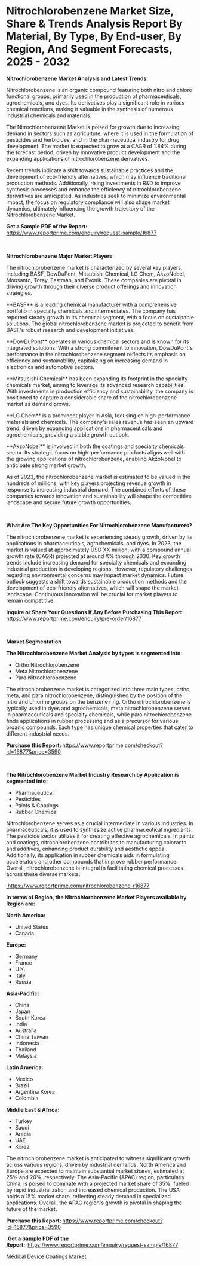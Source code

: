 <p><h1>Nitrochlorobenzene Market Size, Share & Trends Analysis Report By Material, By Type, By End-user, By Region, And Segment Forecasts, 2025 - 2032</h1></p><p><strong>Nitrochlorobenzene Market Analysis and Latest Trends</strong></p>
<p><p>Nitrochlorobenzene is an organic compound featuring both nitro and chloro functional groups, primarily used in the production of pharmaceuticals, agrochemicals, and dyes. Its derivatives play a significant role in various chemical reactions, making it valuable in the synthesis of numerous industrial chemicals and materials.</p><p>The Nitrochlorobenzene Market is poised for growth due to increasing demand in sectors such as agriculture, where it is used in the formulation of pesticides and herbicides, and in the pharmaceutical industry for drug development. The market is expected to grow at a CAGR of 1.84% during the forecast period, driven by innovative product development and the expanding applications of nitrochlorobenzene derivatives.</p><p>Recent trends indicate a shift towards sustainable practices and the development of eco-friendly alternatives, which may influence traditional production methods. Additionally, rising investments in R&D to improve synthesis processes and enhance the efficiency of nitrochlorobenzene derivatives are anticipated. As industries seek to minimize environmental impact, the focus on regulatory compliance will also shape market dynamics, ultimately influencing the growth trajectory of the Nitrochlorobenzene Market.</p></p>
<p><strong>Get a Sample PDF of the Report:&nbsp;</strong> <a href="https://www.reportprime.com/enquiry/request-sample/16877?utm_campaign=3460&utm_medium=2&utm_source=Github&utm_content=ia&utm_term=18032025&utm_id=nitrochlorobenzene">https://www.reportprime.com/enquiry/request-sample/16877</a></p>
<p>&nbsp;</p>
<p><strong>Nitrochlorobenzene Major Market Players</strong></p>
<p><p>The nitrochlorobenzene market is characterized by several key players, including BASF, DowDuPont, Mitsubishi Chemical, LG Chem, AkzoNobel, Monsanto, Toray, Eastman, and Evonik. These companies are pivotal in driving growth through their diverse product offerings and innovation strategies.</p><p>**BASF** is a leading chemical manufacturer with a comprehensive portfolio in specialty chemicals and intermediates. The company has reported steady growth in its chemical segment, with a focus on sustainable solutions. The global nitrochlorobenzene market is projected to benefit from BASF's robust research and development initiatives.</p><p>**DowDuPont** operates in various chemical sectors and is known for its integrated solutions. With a strong commitment to innovation, DowDuPont's performance in the nitrochlorobenzene segment reflects its emphasis on efficiency and sustainability, capitalizing on increasing demand in electronics and automotive sectors.</p><p>**Mitsubishi Chemical** has been expanding its footprint in the specialty chemicals market, aiming to leverage its advanced research capabilities. With investments in production efficiency and sustainability, the company is positioned to capture a considerable share of the nitrochlorobenzene market as demand grows.</p><p>**LG Chem** is a prominent player in Asia, focusing on high-performance materials and chemicals. The company's sales revenue has seen an upward trend, driven by expanding applications in pharmaceuticals and agrochemicals, providing a stable growth outlook.</p><p>**AkzoNobel** is involved in both the coatings and specialty chemicals sector. Its strategic focus on high-performance products aligns well with the growing applications of nitrochlorobenzene, enabling AkzoNobel to anticipate strong market growth.</p><p>As of 2023, the nitrochlorobenzene market is estimated to be valued in the hundreds of millions, with key players projecting revenue growth in response to increasing industrial demand. The combined efforts of these companies towards innovation and sustainability will shape the competitive landscape and secure future growth opportunities.</p></p>
<p>&nbsp;</p>
<p><strong>What Are The Key Opportunities For Nitrochlorobenzene Manufacturers?</strong></p>
<p><p>The nitrochlorobenzene market is experiencing steady growth, driven by its applications in pharmaceuticals, agrochemicals, and dyes. In 2023, the market is valued at approximately USD XX million, with a compound annual growth rate (CAGR) projected at around X% through 2030. Key growth trends include increasing demand for specialty chemicals and expanding industrial production in developing regions. However, regulatory challenges regarding environmental concerns may impact market dynamics. Future outlook suggests a shift towards sustainable production methods and the development of eco-friendly alternatives, which will shape the market landscape. Continuous innovation will be crucial for market players to remain competitive.</p></p>
<p><strong>Inquire or Share Your Questions If Any Before Purchasing This Report:</strong> <a href="https://www.reportprime.com/enquiry/pre-order/16877?utm_campaign=3460&utm_medium=2&utm_source=Github&utm_content=ia&utm_term=18032025&utm_id=nitrochlorobenzene">https://www.reportprime.com/enquiry/pre-order/16877</a></p>
<p>&nbsp;</p>
<p><strong>Market Segmentation</strong></p>
<p><strong>The Nitrochlorobenzene Market Analysis by types is segmented into:</strong></p>
<p><ul><li>Ortho Nitrochlorobenzene</li><li>Meta Nitrochlorobenzene</li><li>Para Nitrochlorobenzene</li></ul></p>
<p><p>The nitrochlorobenzene market is categorized into three main types: ortho, meta, and para nitrochlorobenzene, distinguished by the position of the nitro and chlorine groups on the benzene ring. Ortho nitrochlorobenzene is typically used in dyes and agrochemicals, meta nitrochlorobenzene serves in pharmaceuticals and specialty chemicals, while para nitrochlorobenzene finds applications in rubber processing and as a precursor for various organic compounds. Each type has unique chemical properties that cater to different industrial needs.</p></p>
<p><strong>Purchase this Report:&nbsp;</strong><a href="https://www.reportprime.com/checkout?id=16877&price=3590&utm_campaign=3460&utm_medium=2&utm_source=Github&utm_content=ia&utm_term=18032025&utm_id=nitrochlorobenzene">https://www.reportprime.com/checkout?id=16877&price=3590</a></p>
<p>&nbsp;</p>
<p><strong>The Nitrochlorobenzene Market Industry Research by Application is segmented into:</strong></p>
<p><ul><li>Pharmaceutical</li><li>Pesticides</li><li>Paints & Coatings</li><li>Rubber Chemical</li></ul></p>
<p><p>Nitrochlorobenzene serves as a crucial intermediate in various industries. In pharmaceuticals, it is used to synthesize active pharmaceutical ingredients. The pesticide sector utilizes it for creating effective agrochemicals. In paints and coatings, nitrochlorobenzene contributes to manufacturing colorants and additives, enhancing product durability and aesthetic appeal. Additionally, its application in rubber chemicals aids in formulating accelerators and other compounds that improve rubber performance. Overall, nitrochlorobenzene is integral in facilitating chemical processes across these diverse markets.</p></p>
<p><a href="https://www.reportprime.com/nitrochlorobenzene-r16877?utm_campaign=3460&utm_medium=2&utm_source=Github&utm_content=ia&utm_term=18032025&utm_id=nitrochlorobenzene">&nbsp;https://www.reportprime.com/nitrochlorobenzene-r16877</a></p>
<p><strong>In terms of Region, the Nitrochlorobenzene Market Players available by Region are:</strong></p>
<p>
    <p> <strong> North America: </strong>
        <ul>
            <li>United States</li>
            <li>Canada</li>
        </ul>
        </p> 
    <p> <strong> Europe: </strong>
        <ul>
            <li>Germany</li>
            <li>France</li>
            <li>U.K.</li>
            <li>Italy</li>
            <li>Russia</li>
        </ul>
        </p> 
    <p> <strong> Asia-Pacific: </strong>
        <ul>
            <li>China</li>
            <li>Japan</li>
            <li>South Korea</li>
            <li>India</li>
            <li>Australia</li>
            <li>China Taiwan</li>
            <li>Indonesia</li>
            <li>Thailand</li>
            <li>Malaysia</li>
        </ul>
        </p> 
    <p> <strong> Latin America: </strong>
        <ul>
            <li>Mexico</li>
            <li>Brazil</li>
            <li>Argentina Korea</li>
            <li>Colombia</li>
        </ul>
        </p> 
    <p> <strong> Middle East & Africa: </strong>
        <ul>
            <li>Turkey</li>
            <li>Saudi</li>
            <li>Arabia</li>
            <li>UAE</li>
            <li>Korea</li>
        </ul>
    </p>
    </p>
<p><p>The nitrochlorobenzene market is anticipated to witness significant growth across various regions, driven by industrial demands. North America and Europe are expected to maintain substantial market shares, estimated at 25% and 20%, respectively. The Asia-Pacific (APAC) region, particularly China, is poised to dominate with a projected market share of 35%, fueled by rapid industrialization and increased chemical production. The USA holds a 15% market share, reflecting steady demand in specialized applications. Overall, the APAC region's growth is pivotal in shaping the future of the market.</p></p>
<p><strong>Purchase this Report: </strong><a href="https://www.reportprime.com/checkout?id=16877&price=3590&utm_campaign=3460&utm_medium=2&utm_source=Github&utm_content=ia&utm_term=18032025&utm_id=nitrochlorobenzene">https://www.reportprime.com/checkout?id=16877&price=3590</a></p>
<p>&nbsp;<strong>Get a Sample PDF of the Report:&nbsp;&nbsp;</strong><a href="https://www.reportprime.com/enquiry/request-sample/16877?utm_campaign=3460&utm_medium=2&utm_source=Github&utm_content=ia&utm_term=18032025&utm_id=nitrochlorobenzene">https://www.reportprime.com/enquiry/request-sample/16877</a></p>
<p><strong></strong></p>
<p><p><a href="https://github.com/kolffmaris58/Market-Research-Report-List-1/blob/main/medical-device-coatings-market.md?utm_campaign=3460&utm_medium=2&utm_source=Github&utm_content=ia&utm_term=18032025&utm_id=nitrochlorobenzene">Medical Device Coatings Market</a></p></p>